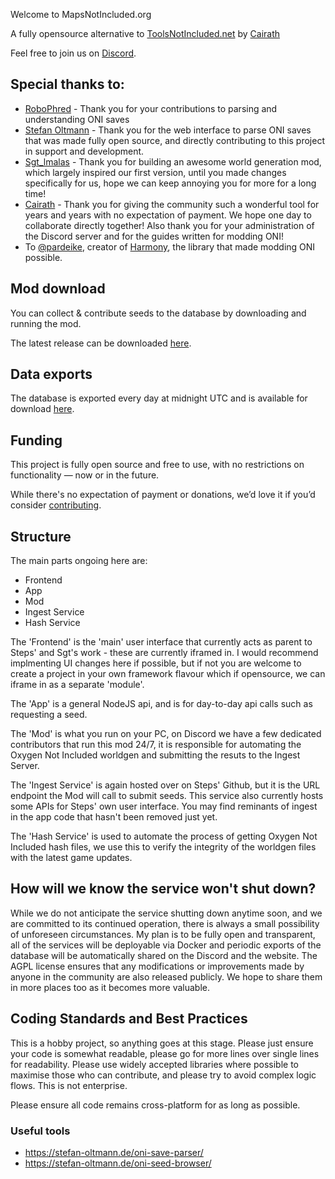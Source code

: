 Welcome to MapsNotIncluded.org

A fully opensource alternative to [ToolsNotIncluded.net](https://ToolsNotIncluded.net) by [Cairath](https://github.com/Cairath)

Feel free to join us on [Discord](https://discord.gg/3vhCpp6PNq).

## Special thanks to: 

 - [RoboPhred](https://github.com/RoboPhred/oni-save-parser#readme) - Thank you for your  contributions to parsing and understanding ONI saves
 - [Stefan Oltmann](https://stefan-oltmann.de) - Thank you for the web interface to parse ONI saves that was made fully open source, and directly contributing to this project in support and development. 
 - [Sgt_lmalas](https://github.com/Sgt-Imalas/) - Thank you for building an awesome world generation mod, which largely inspired our first version, until you made changes specifically for us, hope we can keep annoying you for more for a long time!
 - [Cairath](https://github.com/Cairath) - Thank you for giving the community such a wonderful tool for years and years with no expectation of payment. We hope one day to collaborate directly together! Also thank you for your administration of the Discord server and for the guides written for modding ONI!
 - To [@pardeike](https://github.com/pardeike), creator of [Harmony](https://github.com/pardeike/Harmony), the library that made modding ONI possible.

## Mod download

You can collect & contribute seeds to the database by downloading and running the mod.

The latest release can be downloaded [here](https://github.com/barratt/mapsnotincluded.org/releases/latest/download/MapsNotIncludedMod.zip).

## Data exports

The database is exported every day at midnight UTC and is available for download [here](https://github.com/StefanOltmann/oni-seed-browser-data/releases).

## Funding

This project is fully open source and free to use, with no restrictions on functionality — now or in the future.

While there's no expectation of payment or donations, we’d love it if you’d consider [contributing](https://mapsnotincluded.org/contribute).

## Structure

The main parts ongoing here are: 
 - Frontend
 - App
 - Mod
 - Ingest Service
 - Hash Service

The 'Frontend' is the 'main' user interface that currently acts as parent to Steps' and Sgt's work - these are currently iframed in. I would recommend implmenting UI changes here if possible, but if not you are welcome to create a project in your own framework flavour which if opensource, we can iframe in as a separate 'module'.

The 'App' is a general NodeJS api, and is for day-to-day api calls such as requesting a seed.

The 'Mod' is what you run on your PC, on Discord we have a few dedicated contributors that run this mod 24/7, it is responsible for automating the Oxygen Not Included worldgen and submitting the resuts to the Ingest Server.

The 'Ingest Service' is again hosted over on Steps' Github, but it is the URL endpoint the Mod will call to submit seeds. This service also currently hosts some APIs for Steps' own user interface. You may find reminants of ingest in the app code that hasn't been removed just yet. 

The 'Hash Service' is used to automate the process of getting Oxygen Not Included hash files, we use this to verify the integrity of the worldgen files with the latest game updates. 

## How will we know the service won't shut down?

While we do not anticipate the service shutting down anytime soon, and we are committed to its continued operation, there is always a small possibility of unforeseen circumstances. My plan is to be fully open and transparent, all of the services will be deployable via Docker and periodic exports of the database will be automatically shared on the Discord and the website. The AGPL license ensures that any modifications or improvements made by anyone in the community are also released publicly. We hope to share them in more places too as it becomes more valuable.

## Coding Standards and Best Practices

This is a hobby project, so anything goes at this stage. Please just ensure your code is somewhat readable, please go for more lines over single lines for readability. Please use widely accepted libraries where possible to maximise those who can contribute, and please try to avoid complex logic flows. This is not enterprise. 

Please ensure all code remains cross-platform for as long as possible. 

### Useful tools

- https://stefan-oltmann.de/oni-save-parser/
- https://stefan-oltmann.de/oni-seed-browser/
